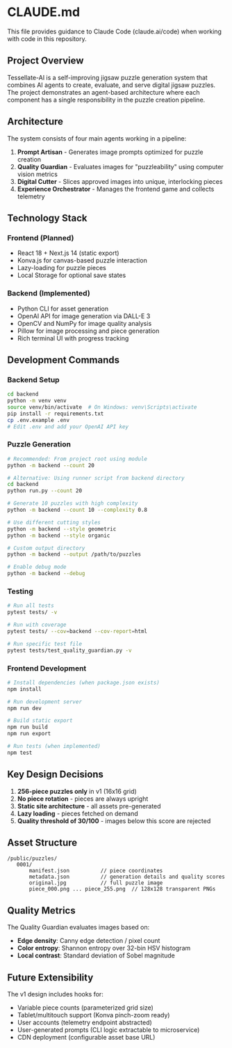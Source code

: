# CLAUDE.md

This file provides guidance to Claude Code (claude.ai/code) when working with code in this repository.

## Project Overview

Tessellate-AI is a self-improving jigsaw puzzle generation system that combines AI agents to create, evaluate, and serve digital jigsaw puzzles. The project demonstrates an agent-based architecture where each component has a single responsibility in the puzzle creation pipeline.

## Architecture

The system consists of four main agents working in a pipeline:

1. **Prompt Artisan** - Generates image prompts optimized for puzzle creation
2. **Quality Guardian** - Evaluates images for "puzzleability" using computer vision metrics
3. **Digital Cutter** - Slices approved images into unique, interlocking pieces
4. **Experience Orchestrator** - Manages the frontend game and collects telemetry

## Technology Stack

### Frontend (Planned)
- React 18 + Next.js 14 (static export)
- Konva.js for canvas-based puzzle interaction
- Lazy-loading for puzzle pieces
- Local Storage for optional save states

### Backend (Implemented)
- Python CLI for asset generation
- OpenAI API for image generation via DALL-E 3
- OpenCV and NumPy for image quality analysis
- Pillow for image processing and piece generation
- Rich terminal UI with progress tracking

## Development Commands

### Backend Setup
```bash
cd backend
python -m venv venv
source venv/bin/activate  # On Windows: venv\Scripts\activate
pip install -r requirements.txt
cp .env.example .env
# Edit .env and add your OpenAI API key
```

### Puzzle Generation
```bash
# Recommended: From project root using module
python -m backend --count 20

# Alternative: Using runner script from backend directory
cd backend
python run.py --count 20

# Generate 10 puzzles with high complexity
python -m backend --count 10 --complexity 0.8

# Use different cutting styles
python -m backend --style geometric
python -m backend --style organic

# Custom output directory
python -m backend --output /path/to/puzzles

# Enable debug mode
python -m backend --debug
```

### Testing
```bash
# Run all tests
pytest tests/ -v

# Run with coverage
pytest tests/ --cov=backend --cov-report=html

# Run specific test file
pytest tests/test_quality_guardian.py -v
```

### Frontend Development
```bash
# Install dependencies (when package.json exists)
npm install

# Run development server
npm run dev

# Build static export
npm run build
npm run export

# Run tests (when implemented)
npm test
```

## Key Design Decisions

1. **256-piece puzzles only** in v1 (16x16 grid)
2. **No piece rotation** - pieces are always upright
3. **Static site architecture** - all assets pre-generated
4. **Lazy loading** - pieces fetched on demand
5. **Quality threshold of 30/100** - images below this score are rejected

## Asset Structure

```
/public/puzzles/
   0001/
       manifest.json          // piece coordinates
       metadata.json          // generation details and quality scores
       original.jpg           // full puzzle image
       piece_000.png ... piece_255.png  // 128x128 transparent PNGs
```

## Quality Metrics

The Quality Guardian evaluates images based on:
- **Edge density**: Canny edge detection / pixel count
- **Color entropy**: Shannon entropy over 32-bin HSV histogram  
- **Local contrast**: Standard deviation of Sobel magnitude

## Future Extensibility

The v1 design includes hooks for:
- Variable piece counts (parameterized grid size)
- Tablet/multitouch support (Konva pinch-zoom ready)
- User accounts (telemetry endpoint abstracted)
- User-generated prompts (CLI logic extractable to microservice)
- CDN deployment (configurable asset base URL)